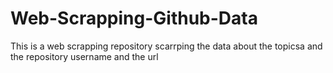 # Web-Scrapping-Github-Data
This is a web scrapping repository scarrping the data about the topicsa and the repository username and the url
